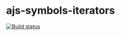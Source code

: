 # ajs-symbols-iterators

[![Build status](https://ci.appveyor.com/api/projects/status/86kjliyup9bk3vi3?svg=true)](https://ci.appveyor.com/project/Nataliya-grish/ajs-symbols-iterators)

